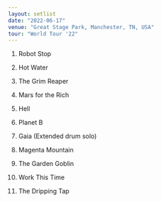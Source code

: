 ```yaml
---
layout: setlist
date: "2022-06-17"
venue: "Great Stage Park, Manchester, TN, USA"
tour: "World Tour '22"
---
```



 1. Robot Stop

 2. Hot Water

 3. The Grim Reaper

 4. Mars for the Rich

 5. Hell

 6. Planet B

 7. Gaia
    (Extended drum solo)

 8. Magenta Mountain

 9. The Garden Goblin

10. Work This Time

11. The Dripping Tap


